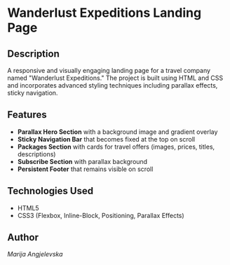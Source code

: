 # Wanderlust Expeditions Landing Page

## Description

A responsive and visually engaging landing page for a travel company named "Wanderlust Expeditions." The project is built using HTML and CSS and incorporates advanced styling techniques including parallax effects, sticky navigation.

## Features

- **Parallax Hero Section** with a background image and gradient overlay
- **Sticky Navigation Bar** that becomes fixed at the top on scroll
- **Packages Section** with cards for travel offers (images, prices, titles, descriptions)
- **Subscribe Section** with parallax background
- **Persistent Footer** that remains visible on scroll

## Technologies Used

- HTML5
- CSS3 (Flexbox, Inline-Block, Positioning, Parallax Effects)

## Author

_Marija Angjelevska_
